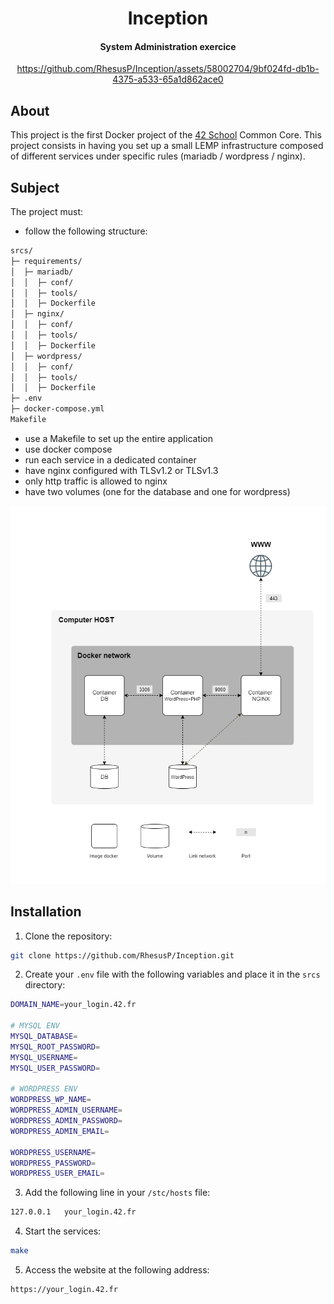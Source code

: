 <div align="center">

# Inception

#### System Administration exercice

https://github.com/RhesusP/Inception/assets/58002704/9bf024fd-db1b-4375-a533-65a1d862ace0

</div>

## About

This project is the first Docker project of the [42 School](https://42.fr/en/homepage/) Common Core. This project consists in having you set up a small LEMP infrastructure composed of different services under specific rules (mariadb / wordpress / nginx).

## Subject

The project must:
- follow the following structure:
```txt
srcs/
├─ requirements/
│  ├─ mariadb/
│  │  ├─ conf/
│  │  ├─ tools/
│  │  ├─ Dockerfile
│  ├─ nginx/
│  │  ├─ conf/
│  │  ├─ tools/
│  │  ├─ Dockerfile
│  ├─ wordpress/
│  │  ├─ conf/
│  │  ├─ tools/
│  │  ├─ Dockerfile
├─ .env
├─ docker-compose.yml
Makefile
```
- use a Makefile to set up the entire application
- use docker compose
- run each service in a dedicated container
- have nginx configured with TLSv1.2 or TLSv1.3
- only http traffic is allowed to nginx
- have two volumes (one for the database and one for wordpress)

<div align="center">
<img src="./doc/architecture.png">
</div>

## Installation

1. Clone the repository:
```bash
git clone https://github.com/RhesusP/Inception.git
```

2. Create your `.env` file with the following variables and place it in the `srcs` directory:
```bash
DOMAIN_NAME=your_login.42.fr

# MYSQL ENV
MYSQL_DATABASE=
MYSQL_ROOT_PASSWORD=
MYSQL_USERNAME=
MYSQL_USER_PASSWORD=

# WORDPRESS ENV
WORDPRESS_WP_NAME=
WORDPRESS_ADMIN_USERNAME=
WORDPRESS_ADMIN_PASSWORD=
WORDPRESS_ADMIN_EMAIL=

WORDPRESS_USERNAME=
WORDPRESS_PASSWORD=
WORDPRESS_USER_EMAIL=
```

3. Add the following line in your `/stc/hosts` file:
```txt
127.0.0.1	your_login.42.fr
```

4. Start the services:
```bash
make
```

5. Access the website at the following address:
```txt
https://your_login.42.fr
```
